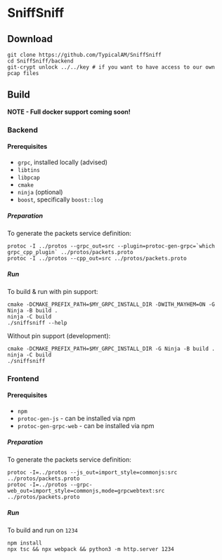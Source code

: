 # SniffSniff

## Download

```
git clone https://github.com/TypicalAM/SniffSniff
cd SniffSniff/backend
git-crypt unlock ../../key # if you want to have access to our own pcap files
```

## Build

**NOTE - Full docker support coming soon!**

### Backend

#### Prerequisites

- `grpc`, installed locally (advised)
- `libtins`
- `libpcap`
- `cmake`
- `ninja` (optional)
- `boost`, specifically `boost::log`

##### Preparation

To generate the packets service definition:

```
protoc -I ../protos --grpc_out=src --plugin=protoc-gen-grpc=`which grpc_cpp_plugin` ../protos/packets.proto
protoc -I ../protos --cpp_out=src ../protos/packets.proto
```

##### Run

To build & run with pin support:

```
cmake -DCMAKE_PREFIX_PATH=$MY_GRPC_INSTALL_DIR -DWITH_MAYHEM=ON -G Ninja -B build .
ninja -C build
./sniffsniff --help
```

Without pin support (development):

```
cmake -DCMAKE_PREFIX_PATH=$MY_GRPC_INSTALL_DIR -G Ninja -B build .
ninja -C build
./sniffsniff
```

### Frontend

#### Prerequisites

- `npm`
- `protoc-gen-js` - can be installed via npm
- `protoc-gen-grpc-web` - can be installed via npm

##### Preparation

To generate the packets service definition:

```
protoc -I=../protos --js_out=import_style=commonjs:src ../protos/packets.proto
protoc -I=../protos --grpc-web_out=import_style=commonjs,mode=grpcwebtext:src ../protos/packets.proto
```

##### Run

To build and run on `1234`

```
npm install
npx tsc && npx webpack && python3 -m http.server 1234
```
